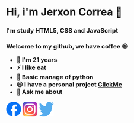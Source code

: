 <h1>Hi, i'm Jerxon Correa 👋
<h3>I'm study HTML5, CSS and JavaScript<h3>

Welcome to my github, we have coffee 😄

- 🔭 I'm 21 years 
- ⚡ I like eat 
- 🤔 Basic manage of python 
- 😄 I have a personal project [ClickMe](https://github.com/JaynAP1/Proyecto_Personal.git) 
- 💬 Ask me about

<div>
   <a href="facebook.com"><img width="40" height="40" src="https://github.com/raivo-otp/issuer-icons/blob/master/vectors/facebook.com/facebook-circle.svg" color="blue" /></a>
   <a href="instagram.com"><img width="40" height="40" src="https://github.com/raivo-otp/issuer-icons/blob/master/vectors/instagram.com/instagram-filled.svg" color="blue" /></a>
   <a href="https://x.com/?mx=2"><img width="40" height="40" src="https://github.com/raivo-otp/issuer-icons/blob/master/vectors/twitter.com/twitter.svg" color="blue" /></a>
</div>


<div align="center">  
   <img src="https://i.gifer.com/LRxK.gif](https://i.gifer.com/origin/d4/d4bc5f0812eb1e0568a0f5ab140606f0.gif" alt=""/> <br>
   <img src="https://komarev.com/ghpvc/?username=JaynAp1&style=for-the-badge&color=blue" alt=""/> <br>
   
</div>

<!--
**JaynAP1/JaynAp1** is a ✨ _special_ ✨ repository because its `README.md` (this file) appears on your GitHub profile.

Here are some ideas to get you started:

- 🔭 I’m currently working on ...
- 🌱 I’m currently learning ...
- 👯 I’m looking to collaborate on ...
- 🤔 I’m looking for help with ...
- 💬 Ask me about ...
- 📫 How to reach me: ...
- 😄 Pronouns: ...
- ⚡ Fun fact: ...
-->
